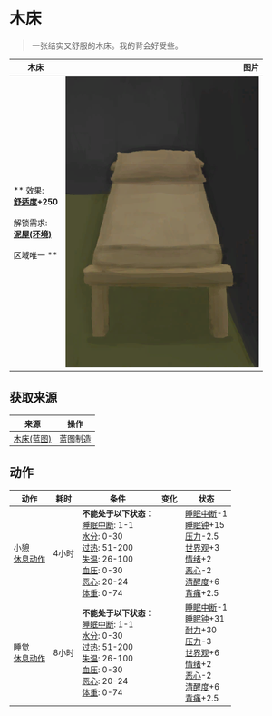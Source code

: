 # 木床  
> 一张结实又舒服的木床。我的背会好受些。  
  
  木床  |   图片   
 ----  |  ----:   
 ** 效果: **<br>[舒适度](Comfort.md)+250<br><br>** 解锁需求: **<br>[泥屋(环境)](Env_MudHut.md)<br><br>** 区域唯一 **  |  ![](Sprite/Bed.png)   
  
## 获取来源  
来源  |  操作  
----  |  ----  
[木床(蓝图)](Bp_BedWooden.md)  |  蓝图制造  
## 动作  
动作  |  耗时  |  条件  |  变化  |  状态  
----  |  ----  |  ----  |  ----  |  ----  
小憩<br>[休息动作](SleepAction.md)  |  4小时  |  **不能处于以下状态**：<br>[睡眠中断](SleepInterrupt.md): 1-1<br>[水分](Hydration.md): 0-30<br>[过热](Hyperthermia.md): 51-200<br>[失温](Hypothermia.md): 26-100<br>[血压](Blood.md): 0-30<br>[恶心](Nausea.md): 20-24<br>[体重](Weight.md): 0-74  |    |  [睡眠中断](SleepInterrupt.md)-1<br>[睡眠钟](SleepClock.md)+15<br>[压力](Stress.md)-2.5<br>[世界观](Structure.md)+3<br>[情绪](Morale.md)+2<br>[恶心](Nausea.md)-2<br>[清醒度](Wakefulness.md)+6<br>[背痛](BackPain.md)+2.5  
睡觉<br>[休息动作](SleepAction.md)  |  8小时  |  **不能处于以下状态**：<br>[睡眠中断](SleepInterrupt.md): 1-1<br>[水分](Hydration.md): 0-30<br>[过热](Hyperthermia.md): 51-200<br>[失温](Hypothermia.md): 26-100<br>[血压](Blood.md): 0-30<br>[恶心](Nausea.md): 20-24<br>[体重](Weight.md): 0-74  |    |  [睡眠中断](SleepInterrupt.md)-1<br>[睡眠钟](SleepClock.md)+31<br>[耐力](Stamina.md)+30<br>[压力](Stress.md)-3<br>[世界观](Structure.md)+6<br>[情绪](Morale.md)+2<br>[恶心](Nausea.md)-2<br>[清醒度](Wakefulness.md)+6<br>[背痛](BackPain.md)+2.5  
